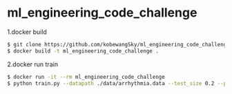 # ml_engineering_code_challenge


1.docker build
```bash
$ git clone https://github.com/kobewangSky/ml_engineering_code_challenge.git
$ docker build -t ml_engineering_code_challenge .
```

2.docker run train
```bash
$ docker run -it --rm ml_engineering_code_challenge 
$ python train.py --datapath ./data/arrhythmia.data --test_size 0.2 --pred_target diagnosis
```
